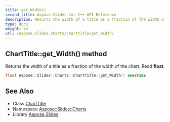 ```yaml
---
title: get_Width()
second_title: Aspose.Slides for C++ API Reference
description: Returns the width of a title as a fraction of the width of the chart. Read float.
type: docs
weight: 53
url: /aspose.slides.charts/charttitle/get_width/
---
```

## ChartTitle::get_Width() method


Returns the width of a title as a fraction of the width of the chart. Read **float**.

```cpp
float Aspose::Slides::Charts::ChartTitle::get_Width() override
```

## See Also

* Class [ChartTitle](../)
* Namespace [Aspose::Slides::Charts](../../)
* Library [Aspose.Slides](../../../)